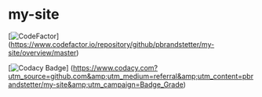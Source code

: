 # my-site

[![CodeFactor](https://www.codefactor.io/repository/github/pbrandstetter/my-site/badge/master?s=45665dffcb441972355d235c76ad68518d2f2b04)]
(https://www.codefactor.io/repository/github/pbrandstetter/my-site/overview/master)

[![Codacy Badge](https://api.codacy.com/project/badge/Grade/09c5732832fd4d97bdc3505a413bb176)]
(https://www.codacy.com?utm_source=github.com&amp;utm_medium=referral&amp;utm_content=pbrandstetter/my-site&amp;utm_campaign=Badge_Grade)
